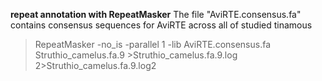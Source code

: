 **repeat annotation with RepeatMasker**
  The file "AviRTE.consensus.fa" contains consensus sequences for AviRTE across all of studied tinamous
  
  >RepeatMasker -no_is -parallel 1 -lib AviRTE.consensus.fa Struthio_camelus.fa.9 >Struthio_camelus.fa.9.log 2>Struthio_camelus.fa.9.log2
